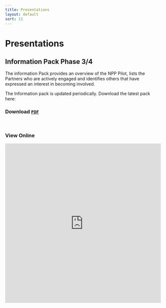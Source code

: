 ```yaml
---
title: Presentations
layout: default
sort: 11
---
```

# Presentations

## Information Pack Phase 3/4
The information Pack provides an overview of the NPP Pilot, lists the Partners who are actively engaged and identifies others that have expressed an interest in becoming involved.

The Information pack is updated periodically.  Download the latest pack here:

### Download <a download href="https://npp-uk.org/assets/pdf/information-pack-phase-3.pdf"><code class="language-plaintext highlighter-rouge notranslate">PDF</code></a>
<br/>

### View Online
<iframe src="https://npp-uk.org/assets/pdf/information-pack-phase-3.pdf" width='100%' height='515px' frameborder='0'>


## Event Presentations
Presentations used at specific events are available here:
  
### Transport Technology Forum presentation May 2022
This is the presentation used at the TTF Smart Parking Group Working Group Meeting on 18th May 2022. Download the pack here:

### Download <a download href="https://npp-uk.org/assets/pdf/TTF-May-2022.pdf"><code class="language-plaintext highlighter-rouge notranslate">PDF</code></a>
<br/>

### Parkex June 2022
This is the presentation used at the Parkex Hub session 'Linking it together: How data can be used to improve customer experience' on 15th June 2022. Download the pack here:

### Download <a download href="https://npp-uk.org/assets/MP4/Parkex-June-2022.mp4"><code class="language-plaintext highlighter-rouge notranslate">MP4</code></a>
<br/>
